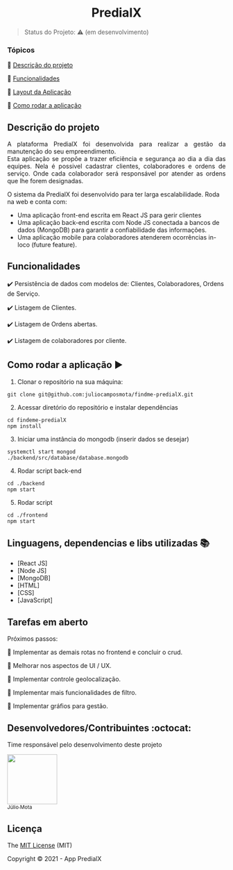 <h1 align="center">PredialX</h1>

> Status do Projeto: :warning: (em desenvolvimento)

### Tópicos

:small_blue_diamond: [Descrição do projeto](#descrição-do-projeto)

:small_blue_diamond: [Funcionalidades](#funcionalidades)

:small_blue_diamond: [Layout da Aplicação](#layout-da-aplicação-dash)

:small_blue_diamond: [Como rodar a aplicação](#como-rodar-a-aplicação-arrow_forward)

## Descrição do projeto 

<p align="justify">
  A plataforma PredialX foi desenvolvida para realizar a gestão da manutenção do seu empreendimento. <br>
  Esta aplicação se propõe a trazer eficiência e segurança ao dia a dia das equipes. Nela é possivel cadastrar clientes, colaboradores e ordens de serviço. Onde cada colaborador será responsável por atender as ordens que lhe forem designadas.
  
  O sistema da PredialX foi desenvolvido para ter larga escalabilidade. Roda na web e conta com:
  - Uma aplicação front-end escrita em React JS para gerir clientes
  - Uma aplicação back-end escrita com Node JS conectada a bancos de dados (MongoDB) para garantir a confiabilidade das informações.
  - Uma aplicação mobile para colaboradores atenderem ocorrências in-loco (future feature).
</p>

## Funcionalidades

:heavy_check_mark: Persistência de dados com modelos de: Clientes, Colaboradores, Ordens de Serviço.

:heavy_check_mark: Listagem de Clientes.

:heavy_check_mark: Listagem de Ordens abertas.

:heavy_check_mark: Listagem de colaboradores por cliente.

## Como rodar a aplicação :arrow_forward:

1. Clonar o repositório na sua máquina:
```
git clone git@github.com:juliocamposmota/findme-predialX.git
```
2. Acessar diretório do repositório e instalar dependências
```
cd findeme-predialX
npm install
```
3. Iniciar uma instância do mongodb (inserir dados se desejar)
```
systemctl start mongod
./backend/src/database/database.mongodb
```
4. Rodar script back-end
```
cd ./backend
npm start
```
5. Rodar script
```
cd ./frontend
npm start
```

## Linguagens, dependencias e libs utilizadas :books:

- [React JS]
- [Node JS]
- [MongoDB]
- [HTML]
- [CSS]
- [JavaScript]

## Tarefas em aberto

Próximos passos:

:memo: Implementar as demais rotas no frontend e concluir o crud.

:memo: Melhorar nos aspectos de UI / UX.

:memo: Implementar controle geolocalização.

:memo: Implementar mais funcionalidades de filtro.

:memo: Implementar gráfios para gestão.

## Desenvolvedores/Contribuintes :octocat:

Time responsável pelo desenvolvimento deste projeto

[<img src="https://avatars3.githubusercontent.com/u/68956245?s=460&u=b7f1c48f3332d7dc29f2ec71c70116c6efff47d0&v=4" width=115><br><sub>Júlio Mota</sub>](https://github.com/juliocamposmota)

## Licença 

The [MIT License]() (MIT)

Copyright :copyright: 2021 - App PredialX
